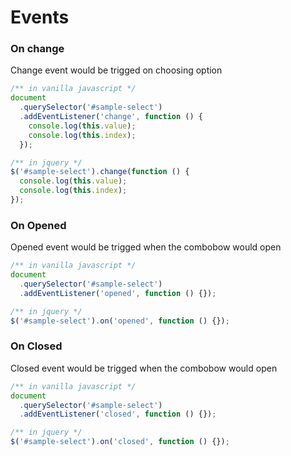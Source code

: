 # Events

### On change

Change event would be trigged on choosing option

```js
/** in vanilla javascript */
document
  .querySelector('#sample-select')
  .addEventListener('change', function () {
    console.log(this.value);
    console.log(this.index);
  });

/** in jquery */
$('#sample-select').change(function () {
  console.log(this.value);
  console.log(this.index);
});
```

### On Opened

Opened event would be trigged when the combobow would open

```js
/** in vanilla javascript */
document
  .querySelector('#sample-select')
  .addEventListener('opened', function () {});

/** in jquery */
$('#sample-select').on('opened', function () {});
```

### On Closed

Closed event would be trigged when the combobow would open

```js
/** in vanilla javascript */
document
  .querySelector('#sample-select')
  .addEventListener('closed', function () {});

/** in jquery */
$('#sample-select').on('closed', function () {});
```
